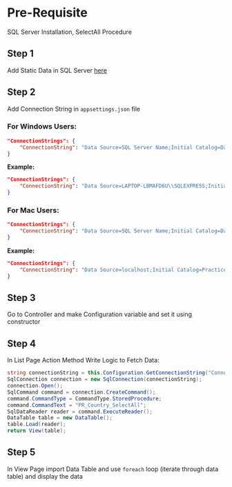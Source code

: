 # Pre-Requisite

SQL Server Installation, SelectAll Procedure

## Step 1

Add Static Data in SQL Server [here](https://codeshare.io/ar)

## Step 2

Add Connection String in `appsettings.json` file

### For Windows Users:

```json
"ConnectionStrings": {
    "ConnectionString": "Data Source=SQL Server Name;Initial Catalog=DatabaseName;Integrated Security=true;"
}
```

**Example:**

```json
"ConnectionStrings": {
    "ConnectionString": "Data Source=LAPTOP-LBMAFD6U\\SQLEXPRESS;Initial Catalog=StudentMaster;Integrated Security=true;"
}
```

### For Mac Users:

```json
"ConnectionStrings": {
    "ConnectionString": "Data Source=SQL Server Name;Initial Catalog=DatabaseName;User id=userID ; password=Password;"
}
```

**Example:**

```json
"ConnectionStrings": {
    "ConnectionString": "Data Source=localhost;Initial Catalog=Practice;User id=SA ; password=MyStrongPass123;"
}
```

## Step 3

Go to Controller and make Configuration variable and set it using constructor

## Step 4

In List Page Action Method Write Logic to Fetch Data:

```csharp
string connectionString = this.Configuration.GetConnectionString("ConnectionString");
SqlConnection connection = new SqlConnection(connectionString);
connection.Open();
SqlCommand command = connection.CreateCommand();
command.CommandType = CommandType.StoredProcedure;
command.CommandText = "PR_Country_SelectAll";
SqlDataReader reader = command.ExecuteReader();
DataTable table = new DataTable();
table.Load(reader);
return View(table);
```

## Step 5

In View Page import Data Table and use `foreach` loop (iterate through data table) and display the data
